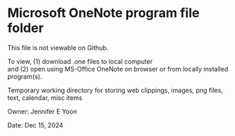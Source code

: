 # Microsoft OneNote program file folder  
This file is not viewable on Github.  

To view, (1) download .one files to local computer   
and (2) open using MS-Office OneNote on browser or from locally installed program(s).  

Temporary working directory for storing web clippings, images, png files, text, calendar, misc items  

Owner: Jennifer E Yoon  

Date:   Dec 15, 2024

